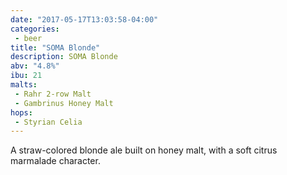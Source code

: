 ```yaml
---
date: "2017-05-17T13:03:58-04:00"
categories:
 - beer
title: "SOMA Blonde"
description: SOMA Blonde
abv: "4.8%"
ibu: 21
malts:
 - Rahr 2-row Malt
 - Gambrinus Honey Malt
hops:
 - Styrian Celia
---
```

A straw-colored blonde ale built on honey malt, with a soft citrus marmalade character.
